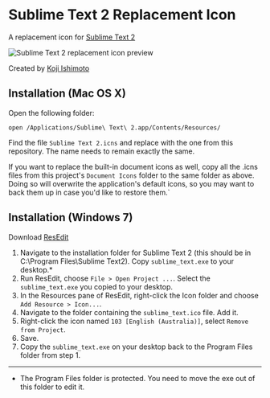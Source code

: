Sublime Text 2 Replacement Icon
=============
A replacement icon for [Sublime Text 2](http://sublimetext.com/2)

![Sublime Text 2 replacement icon preview](https://raw.github.com/t32k/Sublime-Text-2-Icon/moreskine/st2_icon_preview.png "Preview")

Created by [Koji Ishimoto](http://t32k.me/)

Installation (Mac OS X)
------------

Open the following folder:

    open /Applications/Sublime\ Text\ 2.app/Contents/Resources/

Find the file `Sublime Text 2.icns` and replace with the one from this repository. The name needs to remain exactly the same.

If you want to replace the built-in document icons as well, copy all the .icns files from this project's `Document Icons` folder to the same folder as above. Doing so will overwrite the application's default icons, so you may want to back them up in case you'd like to restore them.`

Installation (Windows 7)
------------

Download [ResEdit](http://www.resedit.net/)

1.  Navigate to the installation folder for Sublime Text 2 (this should be in C:\Program Files\Sublime Text2). Copy `sublime_text.exe` to your desktop.*
2.  Run ResEdit, choose `File > Open Project ...`. Select the `sublime_text.exe` you copied to your desktop.
3.  In the Resources pane of ResEdit, right-click the Icon folder and choose `Add Resource > Icon...`.
4.  Navigate to the folder containing the `sublime_text.ico` file. Add it.
5.  Right-click the icon named `103 [English (Australia)]`, select `Remove from Project`.
6.  Save.
7.  Copy the `sublime_text.exe` on your desktop back to the Program Files folder from step 1.

---
* The Program Files folder is protected. You need to move the exe out of this folder to edit it.
